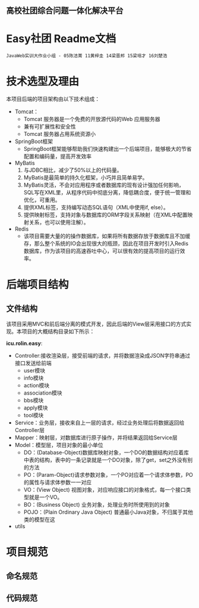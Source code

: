 ## 高校社团综合问题一体化解决平台

# Easy社团 Readme文档

`JavaWeb实训大作业小组 - 05陈洁菁 11黄梓圭 14梁晋邦 15梁培才 16刘楚浩`

# 技术选型及理由

本项目后端的项目架构由以下技术组成：

- Tomcat：
    - Tomcat 服务器是一个免费的开放源代码的Web 应用服务器
    - 兼有可扩展性和安全性
    - Tomcat 服务器占用系统资源小
- SpringBoot框架
    - SpringBoot框架能够帮助我们快速构建出一个后端项目，能够极大的节省配置和编码量，提高开发效率
- MyBatis
    1. 与JDBC相比，减少了50%以上的代码量。
    2. MyBatis是最简单的持久化框架，小巧并且简单易学。
    3. MyBatis灵活，不会对应用程序或者数据库的现有设计强加任何影响，SQL写在XML里，从程序代码中彻底分离，降低耦合度，便于统一管理和优化，可重用。
    4. 提供XML标签，支持编写动态SQL语句（XML中使用if, else）。
    5. 提供映射标签，支持对象与数据库的ORM字段关系映射（在XML中配置映射关系，也可以使用注解）。
- Redis
    - 该项目需要大量的的操作数据库，如果将所有数据存放于数据库且不加缓存，那么整个系统的IO会出现很大的瓶颈，因此在项目开发时引入Redis数据库，作为该项目的高速吞吐中心，可以很有效的提高项目的运行效率。

# 后端项目结构

## 文件结构

该项目采用MVC和前后端分离的模式开发，因此后端的View层采用接口的方式实现。本项目的大概结构目录如下所示：

**icu.rolin.easy**:

- Controller:接收渲染层，接受前端的请求，并将数据渲染成JSON字符串通过接口发送给前端
    - user模块
    - info模块
    - action模块
    - association模块
    - bbs模块
    - apply模块
    - tool模块
- Service：业务层，接收来自上一层的请求，经过业务处理后将数据返回给Controller层
- Mapper：映射层，对数据库进行原子操作，并将结果返回给Service层
- Model：模型层，项目对象的最小单位
    - DO：(Database-Object)数据库映射对象，一个DO的数据结构对应着库中表的结构，表中的一条记录就是一个DO对象，除了get，set之外没有别的方法
    - PO：(Param-Object)请求参数对象，一个PO对应着一个请求体参数，PO的属性与请求体参数一一对应
    - VO：(View Object) 视图对象，对应响应接口的对象格式，每一个接口类型就是一个VO。
    - BO：(Business Object) 业务对象，处理业务时所使用到的对象
    - POJO：(Plain Ordinary Java Object) 普通最小Java对象，不归属于其他类的模型在这
- utils

# 项目规范

## 命名规范

## 代码规范

